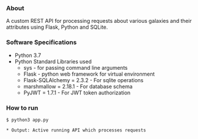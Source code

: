 ### About

A custom REST API for processing requests about various galaxies and their attributes using Flask, Python and SQLite.




### Software Specifications

* Python 3.7
* Python Standard Libraries used
    * sys - for passing command line arguments
    * Flask - python web framework for virtual environment
    * Flask-SQLAlchemy = 2.3.2 - For sqlite operations
    * marshmallow = 2.18.1 - For database schema
    * PyJWT = 1.7.1 - For JWT token authorization


### How to run
```
$ python3 app.py
```
    * Output: Active running API which processes requests
```


```

